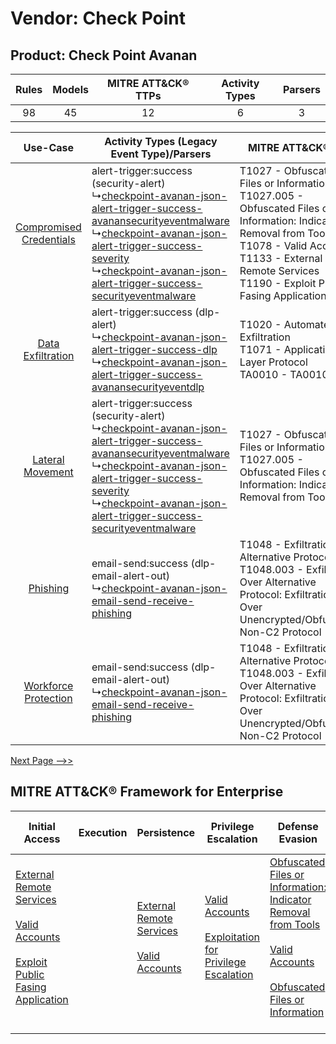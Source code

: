 Vendor: Check Point
===================
Product: Check Point Avanan
---------------------------
| Rules | Models | MITRE ATT&CK® TTPs | Activity Types | Parsers |
|:-----:|:------:|:------------------:|:--------------:|:-------:|
|  98   |   45   |         12         |       6        |    3    |

|    Use-Case    | Activity Types (Legacy Event Type)/Parsers    | MITRE ATT&CK® TTP    | Content    |
|:----:| ---- | ---- | ---- |
| [Compromised Credentials](../../../UseCases/uc_compromised_credentials.md) |  alert-trigger:success (security-alert)<br> ↳[checkpoint-avanan-json-alert-trigger-success-avanansecurityeventmalware](Ps/pC_checkpointavananjsonalerttriggersuccessavanansecurityeventmalware.md)<br> ↳[checkpoint-avanan-json-alert-trigger-success-severity](Ps/pC_checkpointavananjsonalerttriggersuccessseverity.md)<br> ↳[checkpoint-avanan-json-alert-trigger-success-securityeventmalware](Ps/pC_checkpointavananjsonalerttriggersuccesssecurityeventmalware.md)<br> | T1027 - Obfuscated Files or Information<br>T1027.005 - Obfuscated Files or Information: Indicator Removal from Tools<br>T1078 - Valid Accounts<br>T1133 - External Remote Services<br>T1190 - Exploit Public Fasing Application<br> | [<ul><li>23 Rules</li></ul><ul><li>9 Models</li></ul>](RM/r_m_check_point_check_point_avanan_Compromised_Credentials.md) |
|       [Data Exfiltration](../../../UseCases/uc_data_exfiltration.md)       |  alert-trigger:success (dlp-alert)<br> ↳[checkpoint-avanan-json-alert-trigger-success-dlp](Ps/pC_checkpointavananjsonalerttriggersuccessdlp.md)<br> ↳[checkpoint-avanan-json-alert-trigger-success-avanansecurityeventdlp](Ps/pC_checkpointavananjsonalerttriggersuccessavanansecurityeventdlp.md)<br>    | T1020 - Automated Exfiltration<br>T1071 - Application Layer Protocol<br>TA0010 - TA0010<br>    | [<ul><li>29 Rules</li></ul><ul><li>17 Models</li></ul>](RM/r_m_check_point_check_point_avanan_Data_Exfiltration.md)      |
|        [Lateral Movement](../../../UseCases/uc_lateral_movement.md)        |  alert-trigger:success (security-alert)<br> ↳[checkpoint-avanan-json-alert-trigger-success-avanansecurityeventmalware](Ps/pC_checkpointavananjsonalerttriggersuccessavanansecurityeventmalware.md)<br> ↳[checkpoint-avanan-json-alert-trigger-success-severity](Ps/pC_checkpointavananjsonalerttriggersuccessseverity.md)<br> ↳[checkpoint-avanan-json-alert-trigger-success-securityeventmalware](Ps/pC_checkpointavananjsonalerttriggersuccesssecurityeventmalware.md)<br> | T1027 - Obfuscated Files or Information<br>T1027.005 - Obfuscated Files or Information: Indicator Removal from Tools<br>    | [<ul><li>2 Rules</li></ul>](RM/r_m_check_point_check_point_avanan_Lateral_Movement.md)    |
|    [Phishing](../../../UseCases/uc_phishing.md)    |  email-send:success (dlp-email-alert-out)<br> ↳[checkpoint-avanan-json-email-send-receive-phishing](Ps/pC_checkpointavananjsonemailsendreceivephishing.md)<br>    | T1048 - Exfiltration Over Alternative Protocol<br>T1048.003 - Exfiltration Over Alternative Protocol: Exfiltration Over Unencrypted/Obfuscated Non-C2 Protocol<br>    | [<ul><li>1 Rules</li></ul><ul><li>1 Models</li></ul>](RM/r_m_check_point_check_point_avanan_Phishing.md)    |
|    [Workforce Protection](../../../UseCases/uc_workforce_protection.md)    |  email-send:success (dlp-email-alert-out)<br> ↳[checkpoint-avanan-json-email-send-receive-phishing](Ps/pC_checkpointavananjsonemailsendreceivephishing.md)<br>    | T1048 - Exfiltration Over Alternative Protocol<br>T1048.003 - Exfiltration Over Alternative Protocol: Exfiltration Over Unencrypted/Obfuscated Non-C2 Protocol<br>    | [<ul><li>4 Rules</li></ul><ul><li>1 Models</li></ul>](RM/r_m_check_point_check_point_avanan_Workforce_Protection.md)     |
[Next Page -->>](2_ds_check_point_check_point_avanan.md)

MITRE ATT&CK® Framework for Enterprise
--------------------------------------
| Initial Access                                                                                                                                                                                                                         | Execution | Persistence                                                                                                                                      | Privilege Escalation                                                                                                                                          | Defense Evasion                                                                                                                                                                                                                                                               | Credential Access | Discovery | Lateral Movement | Collection | Command and Control                                                             | Exfiltration                                                                                                                                                                                                                                                                                                                    | Impact |
| -------------------------------------------------------------------------------------------------------------------------------------------------------------------------------------------------------------------------------------- | --------- | ------------------------------------------------------------------------------------------------------------------------------------------------ | ------------------------------------------------------------------------------------------------------------------------------------------------------------- | ----------------------------------------------------------------------------------------------------------------------------------------------------------------------------------------------------------------------------------------------------------------------------- | ----------------- | --------- | ---------------- | ---------- | ------------------------------------------------------------------------------- | ------------------------------------------------------------------------------------------------------------------------------------------------------------------------------------------------------------------------------------------------------------------------------------------------------------------------------- | ------ |
| [External Remote Services](https://attack.mitre.org/techniques/T1133)<br><br>[Valid Accounts](https://attack.mitre.org/techniques/T1078)<br><br>[Exploit Public Fasing Application](https://attack.mitre.org/techniques/T1190)<br><br> |           | [External Remote Services](https://attack.mitre.org/techniques/T1133)<br><br>[Valid Accounts](https://attack.mitre.org/techniques/T1078)<br><br> | [Valid Accounts](https://attack.mitre.org/techniques/T1078)<br><br>[Exploitation for Privilege Escalation](https://attack.mitre.org/techniques/T1068)<br><br> | [Obfuscated Files or Information: Indicator Removal from Tools](https://attack.mitre.org/techniques/T1027/005)<br><br>[Valid Accounts](https://attack.mitre.org/techniques/T1078)<br><br>[Obfuscated Files or Information](https://attack.mitre.org/techniques/T1027)<br><br> |                   |           |                  |            | [Application Layer Protocol](https://attack.mitre.org/techniques/T1071)<br><br> | [Exfiltration Over Alternative Protocol](https://attack.mitre.org/techniques/T1048)<br><br>[Exfiltration Over Alternative Protocol: Exfiltration Over Unencrypted/Obfuscated Non-C2 Protocol](https://attack.mitre.org/techniques/T1048/003)<br><br>[Automated Exfiltration](https://attack.mitre.org/techniques/T1020)<br><br> |        |